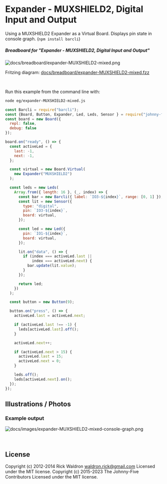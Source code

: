 <!--remove-start-->

# Expander - MUXSHIELD2, Digital Input and Output

<!--remove-end-->


Using a MUXSHIELD2 Expander as a Virtual Board. Displays pin state in console graph. (`npm install barcli`)





##### Breadboard for "Expander - MUXSHIELD2, Digital Input and Output"



![docs/breadboard/expander-MUXSHIELD2-mixed.png](breadboard/expander-MUXSHIELD2-mixed.png)<br>

Fritzing diagram: [docs/breadboard/expander-MUXSHIELD2-mixed.fzz](breadboard/expander-MUXSHIELD2-mixed.fzz)

&nbsp;




Run this example from the command line with:
```bash
node eg/expander-MUXSHIELD2-mixed.js
```


```javascript
const Barcli = require("barcli");
const {Board, Button, Expander, Led, Leds, Sensor } = require("johnny-five");
const board = new Board({
  repl: false,
  debug: false
});

board.on("ready", () => {
  const activeLed = {
    last: -1,
    next: -1,
  };

  const virtual = new Board.Virtual(
    new Expander("MUXSHIELD2")
  );

  const leds = new Leds(
    Array.from({ length: 16 }, (_, index) => {
      const bar = new Barcli({ label: `IO3-${index}`, range: [0, 1] });
      const lit = new Sensor({
        type: "digital",
        pin: `IO3-${index}`,
        board: virtual,
      });

      const led = new Led({
        pin: `IO1-${index}`,
        board: virtual,
      });

      lit.on("data", () => {
        if (index === activeLed.last ||
            index === activeLed.next) {
          bar.update(lit.value);
        }
      });

      return led;
    })
  );

  const button = new Button(9);

  button.on("press", () => {
    activeLed.last = activeLed.next;

    if (activeLed.last !== -1) {
      leds[activeLed.last].off();
    }

    activeLed.next++;

    if (activeLed.next > 15) {
      activeLed.last = 15;
      activeLed.next = 0;
    }

    leds.off();
    leds[activeLed.next].on();
  });
});

```


## Illustrations / Photos


### Example output



![docs/images/expander-MUXSHIELD2-mixed-console-graph.png](images/expander-MUXSHIELD2-mixed-console-graph.png)  






&nbsp;

<!--remove-start-->

## License
Copyright (c) 2012-2014 Rick Waldron <waldron.rick@gmail.com>
Licensed under the MIT license.
Copyright (c) 2015-2023 The Johnny-Five Contributors
Licensed under the MIT license.

<!--remove-end-->
